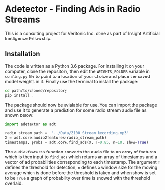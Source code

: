 # Adetector - Finding Ads in Radio Streams
This is a consulting project for Veritonic Inc. done as part of Insight Artificial Inetligence Fellowship.

## Installation
The code is written as a Python 3.6 package. For installing it on your computer, clone the repository, then edit the `WEIGHTS_FOLDER` variable in `confing.py` file to point to a location of your choice and place the saved model weights in it.
Finally use the terminal to install the package:
```bash
cd path/to/cloned/repository
pip install .
```
The package should now be avialable for use. You can import the package and use it to generate a prediction for some radio stream audio file as shown below:
```python
import adetector as adt

radio_stream_path =  '../Data/Z100 Stream Recording.mp3'
X = adt.core.audio2features(radio_stream_path)
timestamps, probs = adt.core.find_ads(X, T=0.85, n=10, show=True)
```
The `audio2features` function converts the audio file to an array of features which is then input to `find_ads` which returns an array of timestamps and a vector of ad probabilities corresponding to each timestamp. The argument `T` defines the threshold for detection, `n` defines a window size for the moving average which is done before the threshold is taken and when show is set to be `True` a graph of probability over time is showed with the threshold overlaid. 
